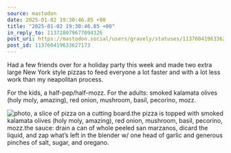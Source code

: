 ```yaml
---
source: mastodon
date: 2025-01-02 19:30:46.85 +00
title: "2025-01-02 19:30:46.85 +00"
in_reply_to: 113728079677094326
post_uri: https://mastodon.social/users/gravely/statuses/113760419633627173
post_id: 113760419633627173
---
```

Had a few friends over for a holiday party this week and made two extra large New York style pizzas to feed everyone a lot faster and with a lot less work than my neapolitan process.

For the kids, a half-pep/half-mozz. For the adults: smoked kalamata olives (holy moly, amazing), red onion, mushroom, basil, pecorino, mozz.


![photo, a slice of pizza on a cutting board.the pizza is topped with smoked kalamata olives (holy moly, amazing), red onion, mushroom, basil, pecorino, mozz.the sauce: drain a can of whole peeled san marzanos, dicard the liquid, and zap what’s left in the blender w/ one head of garlic and generous pinches of salt, sugar, and oregano.](/images/113760419349513005.jpeg)

